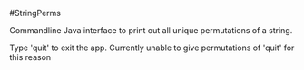 #StringPerms

Commandline Java interface to print out all unique permutations of a string.

Type 'quit' to exit the app. Currently unable to give permutations of 'quit' for this reason
